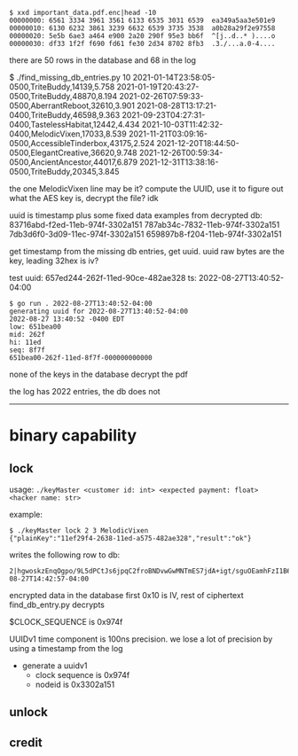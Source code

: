 ```
$ xxd important_data.pdf.enc|head -10
00000000: 6561 3334 3961 3561 6133 6535 3031 6539  ea349a5aa3e501e9
00000010: 6130 6232 3861 3239 6632 6539 3735 3538  a0b28a29f2e97558
00000020: 5e5b 6ae3 a464 e900 2a20 290f 95e3 bb6f  ^[j..d..* )....o
00000030: df33 1f2f f690 fd61 fe30 2d34 8702 8fb3  .3./...a.0-4....
```

there are 50 rows in the database and 68 in the log

$ ./find_missing_db_entries.py
10
2021-01-14T23:58:05-0500,TriteBuddy,14139,5.758
2021-01-19T20:43:27-0500,TriteBuddy,48870,8.194
2021-02-26T07:59:33-0500,AberrantReboot,32610,3.901
2021-08-28T13:17:21-0400,TriteBuddy,46598,9.363
2021-09-23T04:27:31-0400,TastelessHabitat,12442,4.434
2021-10-03T11:42:32-0400,MelodicVixen,17033,8.539
2021-11-21T03:09:16-0500,AccessibleTinderbox,43175,2.524
2021-12-20T18:44:50-0500,ElegantCreative,36620,9.748
2021-12-26T00:59:34-0500,AncientAncestor,44017,6.879
2021-12-31T13:38:16-0500,TriteBuddy,20345,3.845


the one MelodicVixen line may be it?
    compute the UUID, use it to figure out what the AES key is, decrypt the file?
    idk

uuid is timestamp plus some fixed data
examples from decrypted db:
    83716abd-f2ed-11eb-974f-3302a151
    787ab34c-7832-11eb-974f-3302a151
    7db3d6f0-3d09-11ec-974f-3302a151
    659897b8-f204-11eb-974f-3302a151

get timestamp from the missing db entries, get uuid. uuid raw bytes are the key, leading 32hex is iv?

test uuid:
    657ed244-262f-11ed-90ce-482ae328
    ts: 2022-08-27T13:40:52-04:00

```
$ go run . 2022-08-27T13:40:52-04:00
generating uuid for 2022-08-27T13:40:52-04:00
2022-08-27 13:40:52 -0400 EDT
low: 651bea00
mid: 262f
hi: 11ed
seq: 8f7f
651bea00-262f-11ed-8f7f-000000000000
```

none of the keys in the database decrypt the pdf

the log has 2022 entries, the db does not

---------------

# binary capability

## lock

usage: `./keyMaster <customer id: int> <expected payment: float> <hacker name: str>`

example:
```
$ ./keyMaster lock 2 3 MelodicVixen
{"plainKey":"11ef29f4-2638-11ed-a575-482ae328","result":"ok"}
```

writes the following row to db:
```
2|hgwoskzEnqOgpo/9L5dPCtJs6jpqC2froBNDvwGwMNTmES7jdA+igt/sguOEamhFzI1B68vJNfMcdBe95gA9Jw==|3.0|MelodicVixen|2022-08-27T14:42:57-04:00
```

encrypted data in the database
    first 0x10 is IV, rest of ciphertext
    find_db_entry.py decrypts

$CLOCK_SEQUENCE is 0x974f

UUIDv1 time component is 100ns precision. we lose a lot of precision by using a timestamp from the log

* generate a uuidv1
  * clock sequence is 0x974f
  * nodeid is 0x3302a151

## unlock

## credit